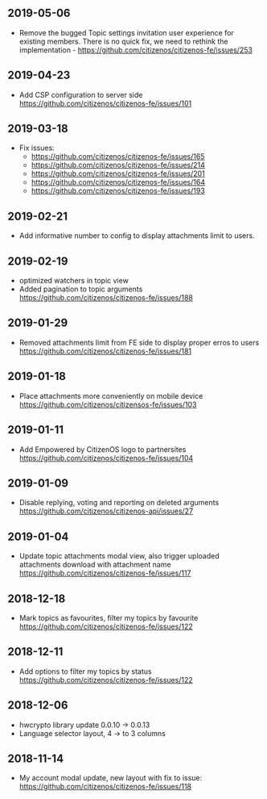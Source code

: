 ## 2019-05-06

* Remove the bugged Topic settings invitation user experience for existing members. There is no quick fix, we need to rethink the implementation - https://github.com/citizenos/citizenos-fe/issues/253

## 2019-04-23

* Add CSP configuration to server side https://github.com/citizenos/citizenos-fe/issues/101

## 2019-03-18

* Fix issues:
    * https://github.com/citizenos/citizenos-fe/issues/165
    * https://github.com/citizenos/citizenos-fe/issues/214
    * https://github.com/citizenos/citizenos-fe/issues/201
    * https://github.com/citizenos/citizenos-fe/issues/164
    * https://github.com/citizenos/citizenos-fe/issues/193

## 2019-02-21

* Add informative number to config to display attachments limit to users.

## 2019-02-19

* optimized watchers in topic view
* Added pagination to topic arguments https://github.com/citizenos/citizenos-fe/issues/188

## 2019-01-29

* Removed attachments limit from FE side to display proper erros to users  https://github.com/citizenos/citizenos-fe/issues/181

## 2019-01-18

* Place attachments more conveniently on mobile device https://github.com/citizenos/citizensos-fe/issues/103

## 2019-01-11

* Add Empowered by CitizenOS logo to partnersites https://github.com/citizenos/citizenos-fe/issues/104

## 2019-01-09

* Disable replying, voting and reporting on deleted arguments https://github.com/citizenos/citizenos-api/issues/27

## 2019-01-04

* Update topic attachments modal view, also trigger uploaded attachments download with attachment name https://github.com/citizenos/citizenos-fe/issues/117

## 2018-12-18

* Mark topics as favourites, filter my topics by favourite https://github.com/citizenos/citizenos-fe/issues/122

## 2018-12-11

* Add options to filter my topics by status https://github.com/citizenos/citizenos-fe/issues/122

## 2018-12-06

* hwcrypto library update 0.0.10 -> 0.0.13
* Language selector layout, 4 -> to 3 columns

## 2018-11-14

* My account modal update, new layout with fix to issue: https://github.com/citizenos/citizenos-fe/issues/118
